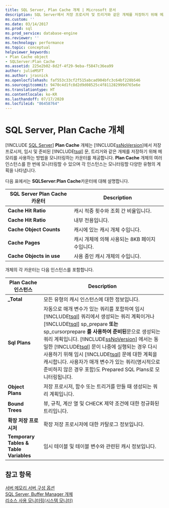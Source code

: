 ```yaml
---
title: SQL Server, Plan Cache 개체 | Microsoft 문서
description: SQL Server에서 저장 프로시저 및 트리거와 같은 개체를 저장하기 위해 메모리를 사용하는 방법을 모니터링하는 카운터를 제공하는 Plan Cache 개체에 대해 알아봅니다.
ms.custom: ''
ms.date: 03/14/2017
ms.prod: sql
ms.prod_service: database-engine
ms.reviewer: ''
ms.technology: performance
ms.topic: conceptual
helpviewer_keywords:
- Plan Cache object
- SQLServer:Plan Cache
ms.assetid: 225e2b02-8d2f-4f29-9eba-f5847c36ea99
author: julieMSFT
ms.author: jrasnick
ms.openlocfilehash: faf553c33cf2f515abcad904bfc3c64bf228b546
ms.sourcegitcommit: 9470c4d1fc8d2d9d08525c4f811282999d765e6e
ms.translationtype: HT
ms.contentlocale: ko-KR
ms.lasthandoff: 07/17/2020
ms.locfileid: "86458764"
---
```

# <a name="sql-server-plan-cache-object"></a>SQL Server, Plan Cache 개체
 [!INCLUDE [SQL Server](../../includes/applies-to-version/sqlserver.md)]
  **Plan Cache** 개체는 [!INCLUDE[ssNoVersion](../../includes/ssnoversion-md.md)]에서 저장 프로시저, 임시 및 준비된 [!INCLUDE[tsql](../../includes/tsql-md.md)] 문, 트리거와 같은 개체를 저장하기 위해 메모리를 사용하는 방법을 모니터링하는 카운터를 제공합니다. **Plan Cache** 개체의 여러 인스턴스를 한 번에 모니터링할 수 있으며 각 인스턴스는 모니터링할 다양한 유형의 계획을 나타냅니다.  
  
 다음 표에서는 **SQLServer:Plan Cache**카운터에 대해 설명합니다.  
  
|SQL Server Plan Cache 카운터|Description|  
|------------------------------------|-----------------|  
|**Cache Hit Ratio**|캐시 적중 횟수와 조회 간 비율입니다.|  
|**Cache Hit Ratio**|내부 전용입니다.| 
|**Cache Object Counts**|캐시에 있는 캐시 개체 수입니다.|  
|**Cache Pages**|캐시 개체에 의해 사용되는 8KB 페이지 수입니다.|  
|**Cache Objects in use**|사용 중인 캐시 개체의 수입니다.|  
  
 개체의 각 카운터는 다음 인스턴스를 포함합니다.  
  
|Plan Cache 인스턴스|Description|  
|-------------------------|-----------------|  
|**_Total**|모든 유형의 캐시 인스턴스에 대한 정보입니다.|  
|**Sql Plans**|자동으로 매개 변수가 있는 쿼리를 포함하여 임시 [!INCLUDE[tsql](../../includes/tsql-md.md)] 쿼리에서 생성되는 쿼리 계획이거나 [!INCLUDE[tsql](../../includes/tsql-md.md)] sp_prepare **또는** sp_cursorprepare **를 사용하여 준비된**문으로 생성되는 쿼리 계획입니다. [!INCLUDE[ssNoVersion](../../includes/ssnoversion-md.md)] 에서는 동일한 [!INCLUDE[tsql](../../includes/tsql-md.md)] 문이 나중에 실행되는 경우 다시 사용하기 위해 임시 [!INCLUDE[tsql](../../includes/tsql-md.md)] 문에 대한 계획을 캐시합니다. 사용자가 매개 변수가 있는 쿼리(명시적으로 준비하지 않은 경우 포함)도 Prepared SQL Plans로 모니터링됩니다.|  
|**Object Plans**|저장 프로시저, 함수 또는 트리거를 만들 때 생성되는 쿼리 계획입니다.|  
|**Bound Trees**|뷰, 규칙, 계산 열 및 CHECK 제약 조건에 대한 정규화된 트리입니다.|  
|**확장 저장 프로시저**|확장 저장 프로시저에 대한 카탈로그 정보입니다.|  
|**Temporary Tables & Table Variables**|임시 테이블 및 테이블 변수와 관련된 캐시 정보입니다.|  
  
## <a name="see-also"></a>참고 항목  
 [서버 메모리 서버 구성 옵션](../../database-engine/configure-windows/server-memory-server-configuration-options.md)   
 [SQL Server, Buffer Manager 개체](../../relational-databases/performance-monitor/sql-server-buffer-manager-object.md)   
 [리소스 사용 모니터링&#40;시스템 모니터&#41;](../../relational-databases/performance-monitor/monitor-resource-usage-system-monitor.md)  
  
  
